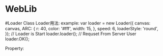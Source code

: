 # WebLib


#Loader Class 
Loader用法: 
example:
var loader = new 	Loader({
	   canvas: canvas,
		 ARC: { r: 40, color: '#fff',  width: 15, },
		 speed: 6,
		 loaderStyle: 'round',
});
// Loader is Start
loader.loader();
// Requset From Server User
loader.OK();

Property:



